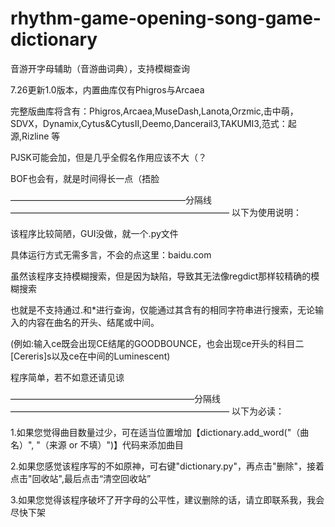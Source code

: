 # rhythm-game-opening-song-game-dictionary
音游开字母辅助（音游曲词典），支持模糊查询

7.26更新1.0版本，内置曲库仅有Phigros与Arcaea

完整版曲库将含有：Phigros,Arcaea,MuseDash,Lanota,Orzmic,击中萌，SDVX，Dynamix,Cytus&CytusII,Deemo,Dancerail3,TAKUMI3,范式：起源,Rizline 等

PJSK可能会加，但是几乎全假名作用应该不大（？

BOF也会有，就是时间得长一点（捂脸

————————————————————分隔线—————————————————————————
以下为使用说明：

该程序比较简陋，GUI没做，就一个.py文件

具体运行方式无需多言，不会的点这里：baidu.com

虽然该程序支持模糊搜索，但是因为缺陷，导致其无法像regdict那样较精确的模糊搜索

也就是不支持通过.和*进行查询，仅能通过其含有的相同字符串进行搜索，无论输入的内容在曲名的开头、结尾或中间。

(例如:输入ce既会出现CE结尾的GOODBOUNCE，也会出现ce开头的科目二[Cereris]s以及ce在中间的Luminescent)

程序简单，若不如意还请见谅

—————————————————————分隔线—————————————————————————
以下为必读：

1.如果您觉得曲目数量过少，可在适当位置增加【dictionary.add_word("（曲名）", "（来源 or 不填）")】代码来添加曲目

2.如果您感觉该程序写的不如原神，可右键"dictionary.py"，再点击"删除"，接着点击"回收站",最后点击“清空回收站”

3.如果您觉得该程序破坏了开字母的公平性，建议删除的话，请立即联系我，我会尽快下架

